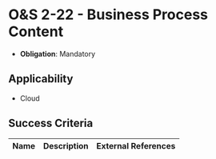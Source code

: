 # O&S 2-22 - Business Process Content

- **Obligation**: Mandatory






## Applicability

- Cloud



## Success Criteria

| Name | Description | External References |
| ----- | ---------- | ------------------- |

